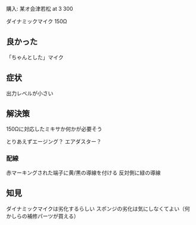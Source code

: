 購入: 某オ会津若松 at 3 300

ダイナミックマイク
150Ω
## 良かった

「ちゃんとした」マイク
## 症状

出力レベルが小さい

## 解決策

150Ωに対応したミキサか何かが必要そう

とりあえずエージング？
エアダスター？

### 配線
赤マーキングされた端子に黄/黒の導線を付ける
反対側に緑の導線

## 知見

ダイナミックマイクは劣化するらしい
スポンジの劣化は気にしなくてよい（何かしらの補修パーツが買える）